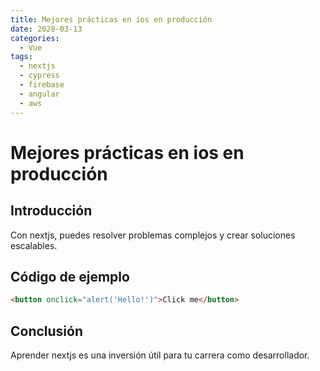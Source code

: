 ```yaml
---
title: Mejores prácticas en ios en producción
date: 2028-03-13
categories:
  - Vue
tags:
  - nextjs
  - cypress
  - firebase
  - angular
  - aws
---
```


# Mejores prácticas en ios en producción

## Introducción

Con nextjs, puedes resolver problemas complejos y crear soluciones escalables.

## Código de ejemplo

```html
<button onclick="alert('Hello!')">Click me</button>
```

## Conclusión

Aprender nextjs es una inversión útil para tu carrera como desarrollador.